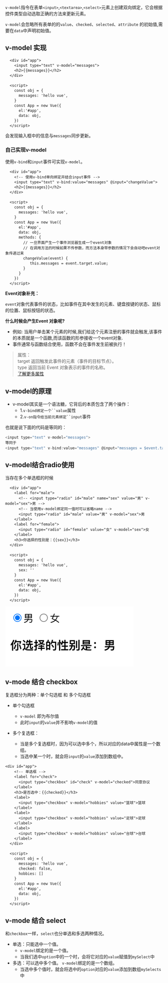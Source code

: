 
`v-model`指令在表单`<input>`,`<textarea>`,`<select>`元素上创建双向绑定，它会根据控件类型自动选取正确的方法来更新元素。

`v-model`会忽略所有表单的的`value`、`checked`、`selected`、`attribute` 的初始值,需要在`data`中声明初始值。

## v-model 实现
```vue
  <div id="app">
    <input type="text" v-model="messages">
    <h2>{{messages}}</h2>
  </div>
  
  <script>
    const obj = {
      messages: 'hello vue',
    }
    const App = new Vue({
      el:'#app',
      data: obj,
    })
  </script>
```
会发现输入框中的信息与`messages`同步更新。

### 自己实现v-model
使用`v-bind`和`input`事件可实现`v-model`。
```vue
  <div id="app">
    <!-- 使用v-bind单向绑定并结合input事件 -->
    <input type="text" v-bind:value="messages" @input="changeValue">
    <h2>{{messages}}</h2>
  </div>
  
  <script>
    const obj = {
      messages: 'hello vue',
    }
    const App = new Vue({
      el:'#app',
      data: obj,
      methods: {
        // 一旦界面产生一个事件浏览器生成一个event对象
        // 在调用方法的时候如果不传参数，而方法本身带参数的情况下会自动吧event对象传递过来
        changeValue(event) {
           this.messages = event.target.value;
        }
      }
    })
  </script>
```
**Event对象补充：**

`event`对象代表事件的状态，比如事件在其中发生的元素、键盘按键的状态、鼠标的位置、鼠标按钮的状态。

**什么时候会产生Event 对象呢?** 
- 例如: 当用户单击某个元素的时候,我们给这个元素注册的事件就会触发,该事件的本质就是一个函数,而该函数的形参接收一个event对象.
- 事件通常与函数结合使用，函数不会在事件发生前被执行！
> 属性：    
> target	返回触发此事件的元素（事件的目标节点）。    
> type	返回当前 Event 对象表示的事件的名称。   
> [了解更多属性](https://www.w3school.com.cn/jsref/dom_obj_event.asp)

## v-model的原理
- v-model其实是一个语法糖，它背后的本质包含了两个操作：
  * 1.`v-bind绑定一个``value`属性
  * 2.`v-on指令给当前元素绑定``input`事件
  
也就是说下面的代码是等同的：
```js
<input type="text" v-model="messages">
等同于
<input type="text" v-bind:value="messages" @input="messages = $event.target.value">
```

## v-model结合radio使用
当存在多个单选框的时候

```vue
  <div id="app">
    <label for="male">
      <!-- <input type="radio" id="male" name="sex" value="男" v-model="sex">男 -->
      <!-- 当使用v-model绑定同一值时可以省略name -->
      <input type="radio" id="male" value="男" v-model="sex">男
    </label>
    <label for="female">
      <input type="radio" id="female" value="女" v-model="sex">女
    </label>
    <h3>你选择的性别是：{{sex}}</h3>
  </div>
  
  <script>
    const obj = {
      messages: 'hello vue',
      sex: ''
    }
    const App = new Vue({
      el:'#app',
      data: obj,
    })
  </script>
```
![](./img/v-model结合radio.png)

## v-mode 结合 checkbox

复选框分为两种：单个勾选框 和 多个勾选框

- 单个勾选框
  * `v-model` 即为布尔值
  * 此时`input`的`value`并不影响`v-model`的值

- 多个复选框：
  * 当是多个复选框时，因为可以选中多个，所以对应的data中属性是一个数组。
  * 当选中某一个时，就会将`input`的`value`添加到数组中。

```vue
<div id="app">
    <!-- 单选框 -->
    <label for="check">
      <input type="checkbox" id="check" v-model="checked">同意协议
    </label>
    <h3>是否选中：{{checked}}</h3>
    <label>
      <input type="checkbox" v-model="hobbies" value="篮球">篮球
    </label>
    <label>
      <input type="checkbox" v-model="hobbies" value="足球">足球
    </label>
    <label>
      <input type="checkbox" v-model="hobbies" value="台球">台球
    </label>
  </div>
  
  <script>
    const obj = {
      messages: 'hello vue',
      checked: false,
      hobbies: []
    }
    const App = new Vue({
      el:'#app',
      data: obj,
    })
  </script>
```
## v-mode 结合 select
和`checkbox`一样，`select`也分单选和多选两种情况。
- 单选：只能选中一个值。
  * `v-model`绑定的是一个值。
  * 当我们选中`option`中的一个时，会将它对应的`value`赋值到`mySelect`中
- 多选：可以选中多个值。
`v-model`绑定的是一个数组。
  * 当选中多个值时，就会将选中的`option`对应的`value`添加到数组`mySelects`中


